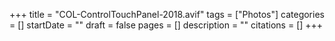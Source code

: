+++
title = "COL-ControlTouchPanel-2018.avif"
tags = ["Photos"]
categories = []
startDate = ""
draft = false
pages = []
description = ""
citations = []
+++
